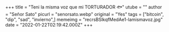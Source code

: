 +++
title = "Teni la misma voz que mi TORTURADOR 🐟"
utube = ""
author = "Señor Sato"
picurl = "senorsato.webp"
original = "Yes"
tags = ["bitcoin", "dip", "sad", "invierno",]
memeimg = "recrsBSlkqfMedAe1-lamismavoz.jpg"
date = "2022-01-22T02:19:42.000Z"
+++